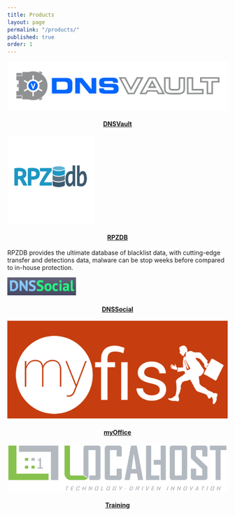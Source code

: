```yaml
---
title: Products
layout: page
permalink: "/products/"
published: true
order: 1
---
```



<div class="card-deck mb-3">
 <div class="card ">
    <img class="card-img-top" src="/assets/images/products/logo.svg" class="img-fluid w-75" alt="dnsvault">
    <center><h4 class="card-title"><a href="http://www.dnsvault.net/" target="_blank">DNSVault</a></h4></center>
  </div>
  <div class="card h-75 w-75">
    <img class="card-img-top" src="/assets/images/products/rpzdb1.png" class="img-fluid w-75" alt="rpzdb">
    <center><h4 class="card-title"><a href="http://www.rpzdb.com/" target="_blank">RPZDB</a></h4></center>
    <p>RPZDB provides the ultimate database of blacklist data, with cutting-edge transfer and detections data, malware can be stop weeks before compared to in-house protection.</p>
  </div>
  <div class="card">
    <img class="card-img-top" src="/assets/images/products/dnssocial.png" class="img-fluid w-75" alt="dnsvault">
    <center><h4 class="card-title"><a href="http://www.dnssocial.com/" target="_blank">DNSSocial</a></h4></center>
  </div>
  <div class="card">
    <img class="card-img-top" src="/assets/images/products/myofiss.png" class="img-fluid w-75" alt="myoffice">
    <center><h4 class="card-title"><a href="http://www.myofis.co/" target="_blank">myOffice</a></h4></center>
  </div>
  <div class="card">
    <img class="card-img-top" src="/assets/images/products/training.png" class="img-fluid w-75" alt="training">
    <center><h4 class="card-title"><a href="http://duriolab.com/" target="_blank">Training</a></h4></center>
  </div>
</div>










